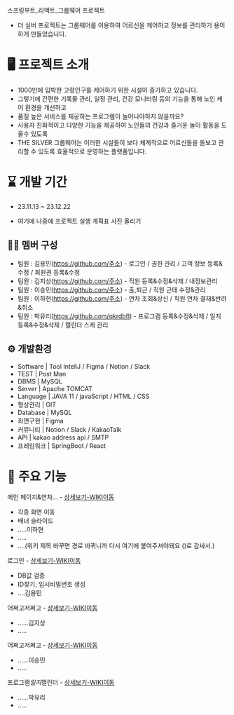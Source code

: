 스프링부트_리액트_그룹웨어 프로젝트

- 더 실버 프로젝트는 그룹웨어를 이용하여 어르신을 케어하고 정보를 관리하기 용이하게 만들었습니다.


# 🖥️ 프로젝트 소개
- 1000만에 임박한 고령인구를 케어하기 위한 시설이 증가하고 있습니다.
- 그렇기에 간편한 기록물 관리, 일정 관리, 건강 모니터링 등의 기능을 통해 노인 케어 환경을 개선하고
- 품질 높은 서비스를 제공하는 프로그램이 늘어나야하지 않을까요?
- 사용자 친화적이고 다양한 기능을 제공하여 노인들의 건강과 즐거운 놀이 활동을 도울수 있도록
- THE SILVER 그룹웨어는 이러한 시설들이 보다 체계적으로 어르신들을 돌보고 관리할 수 있도록 효율적으로 운영하는 플랫폼입니다.


# ⌛ 개발 기간
- 23.11.13 ~ 23.12.22


- 여기에 나중에 프로젝트 실행 계획표 사진 올리기


## 🤼‍♀️ 멤버 구성
- 팀원 : 김용민(https://github.com/주소) - 로그인 / 권한 관리 / 고객 정보 등록&수정 / 회원권 등록&수정
- 팀원 : 김지상(https://github.com/주소) - 직원 등록&수정&삭제 / 내정보관리
- 팀원 : 이승민(https://github.com/주소) - 출,퇴근 / 직원 근태 수정&관리 
- 팀원 : 이하현(https://github.com/주소) - 연차 조회&상신 / 직원 연차 결재&반려&취소
- 팀원 : 박유리(https://github.com/qkrdbfl) - 프로그램 등록&수정&삭제 / 일지 등록&수정&삭제 / 캘린더 스케 관리

## ⚙️ 개발환경
-  Software  | Tool	InteliJ / Figma / Notion / Slack  
-  TEST      |	Post Man
-  DBMS      |	MySQL
-  Server    |	Apache TOMCAT
-  Language  |	JAVA 11 / javaScript / HTML / CSS
-  형상관리   |	GIT
-  Database  |	MySQL
-  화면구현   |  Figma
-  커뮤니티	 |  Notion / Slack  / KakaoTalk
-  API	     |  kakao address api / SMTP
-  프레임워크 |	SpringBoot / React


# 📌 주요 기능
메인 페이지&연차... - [상세보기-WIKI이동](https://github.com/KimLeePark5/front/wiki/%EC%97%B0%EC%B0%A8&..%EC%A0%80%EC%A9%8C%EA%B3%A0)
- 각종 화면 이동
- 배너 슬라이드
- .....이하현
- .....
- ....(위키 제목 바꾸면 경로 바뀌니까 다시 여기에 붙여주셔야돼요 ()로 감싸서.)

로그인 - [상세보기-WIKI이동](https://github.com/KimLeePark5/front/wiki/%EB%A1%9C%EA%B7%B8%EC%9D%B8..-&-%EC%96%B4%EC%A9%8C%EA%B3%A0&%EC%A0%80%EC%A9%8C)
- DB값 검증
- ID찾기, 임시비밀번호 생성
- ....김용민
  

어쩌고저쩌고 - [상세보기-WIKI이동](https://github.com/KimLeePark5/front/wiki/%EC%A7%81%EC%9B%90%EB%93%B1%EB%A1%9D&....)
- ......김지상
- .....


어쩌고저쩌고 - [상세보기-WIKI이동](https://github.com/KimLeePark5/front/wiki/%EC%A7%81%EC%9B%90%EB%93%B1%EB%A1%9D&....)
- ......이승민
- .....


프로그램$일지$캘린더 - [상세보기-WIKI이동](https://github.com/KimLeePark5/front/wiki/%ED%94%84%EB%A1%9C%EA%B7%B8%EB%9E%A8&%EC%9D%BC%EC%A7%80&%EC%BA%98%EB%A6%B0%EB%8D%94-%EA%B4%80%EB%A6%AC)
- ......박유리
- .....


